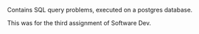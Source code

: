 Contains SQL query problems, executed on a postgres database.

This was for the third assignment of Software Dev.
